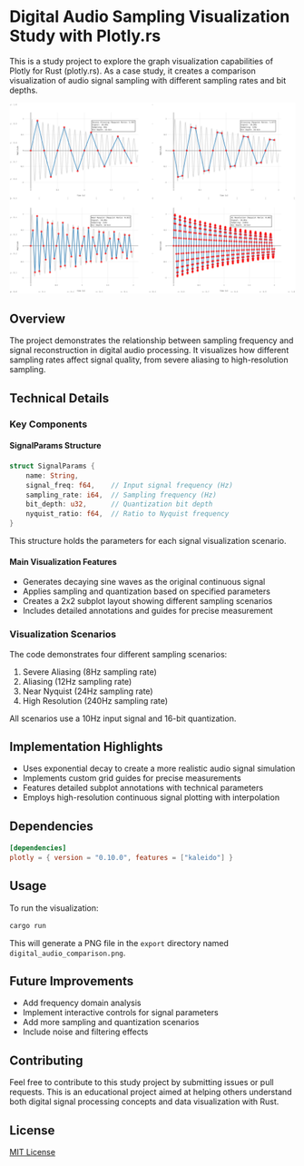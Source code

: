 # Digital Audio Sampling Visualization Study with Plotly.rs

This is a study project to explore the graph visualization capabilities of Plotly for Rust (plotly.rs). As a case study, it creates a comparison visualization of audio signal sampling with different sampling rates and bit depths.

![Digital audio comparison showing sampling rates from 8Hz to 240Hz](export/digital_audio_comparison.png)

## Overview

The project demonstrates the relationship between sampling frequency and signal reconstruction in digital audio processing. It visualizes how different sampling rates affect signal quality, from severe aliasing to high-resolution sampling.

## Technical Details

### Key Components

#### SignalParams Structure
```rust
struct SignalParams {
    name: String,
    signal_freq: f64,    // Input signal frequency (Hz)
    sampling_rate: i64,  // Sampling frequency (Hz)
    bit_depth: u32,      // Quantization bit depth
    nyquist_ratio: f64,  // Ratio to Nyquist frequency
}
```

This structure holds the parameters for each signal visualization scenario.

#### Main Visualization Features

- Generates decaying sine waves as the original continuous signal
- Applies sampling and quantization based on specified parameters
- Creates a 2x2 subplot layout showing different sampling scenarios
- Includes detailed annotations and guides for precise measurement

### Visualization Scenarios

The code demonstrates four different sampling scenarios:
1. Severe Aliasing (8Hz sampling rate)
2. Aliasing (12Hz sampling rate)
3. Near Nyquist (24Hz sampling rate)
4. High Resolution (240Hz sampling rate)

All scenarios use a 10Hz input signal and 16-bit quantization.

## Implementation Highlights

- Uses exponential decay to create a more realistic audio signal simulation
- Implements custom grid guides for precise measurements
- Features detailed subplot annotations with technical parameters
- Employs high-resolution continuous signal plotting with interpolation

## Dependencies

```toml
[dependencies]
plotly = { version = "0.10.0", features = ["kaleido"] }
```

## Usage

To run the visualization:

```bash
cargo run
```

This will generate a PNG file in the `export` directory named `digital_audio_comparison.png`.

## Future Improvements

- Add frequency domain analysis
- Implement interactive controls for signal parameters
- Add more sampling and quantization scenarios
- Include noise and filtering effects

## Contributing

Feel free to contribute to this study project by submitting issues or pull requests. This is an educational project aimed at helping others understand both digital signal processing concepts and data visualization with Rust.

## License

[MIT License](LICENSE)
